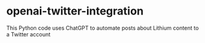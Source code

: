 # openai-twitter-integration
This Python code uses ChatGPT to automate posts about Lithium content to a Twitter account
